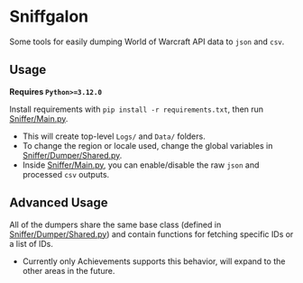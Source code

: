 # Sniffgalon

Some tools for easily dumping World of Warcraft API data to `json` and `csv`.

## Usage

**Requires `Python>=3.12.0`**

Install requirements with `pip install -r requirements.txt`, then run [Sniffer/Main.py](https://github.com/Ghostopheles/Sniffgalon/blob/master/Sniffer/Main.py).
* This will create top-level `Logs/` and `Data/` folders.
* To change the region or locale used, change the global variables in [Sniffer/Dumper/Shared.py](https://github.com/Ghostopheles/Sniffgalon/blob/master/Sniffer/Shared.py).
* Inside [Sniffer/Main.py](https://github.com/Ghostopheles/Sniffgalon/blob/master/Sniffer/Main.py), you can enable/disable the raw `json` and processed `csv` outputs.

## Advanced Usage

All of the dumpers share the same base class (defined in [Sniffer/Dumper/Shared.py](https://github.com/Ghostopheles/Sniffgalon/blob/master/Sniffer/Shared.py)) and contain functions for fetching specific IDs or a list of IDs.
* Currently only Achievements supports this behavior, will expand to the other areas in the future.